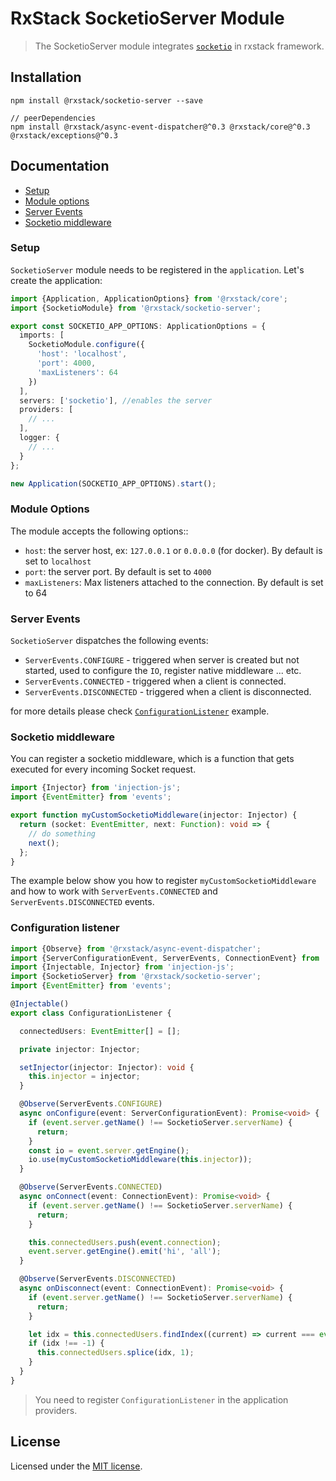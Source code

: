 # RxStack SocketioServer Module

> The SocketioServer module integrates [`socketio`](https://socket.io/) in rxstack framework.

## Installation

```
npm install @rxstack/socketio-server --save

// peerDependencies
npm install @rxstack/async-event-dispatcher@^0.3 @rxstack/core@^0.3 @rxstack/exceptions@^0.3
```

## Documentation

* [Setup](#setup)
* [Module options](#module-options)
* [Server Events](#server-events)
* [Socketio middleware](#socketio-middleware)

### <a name="setup"></a>  Setup
`SocketioServer` module needs to be registered in the `application`. Let's create the application:

```typescript
import {Application, ApplicationOptions} from '@rxstack/core';
import {SocketioModule} from '@rxstack/socketio-server';

export const SOCKETIO_APP_OPTIONS: ApplicationOptions = {
  imports: [
    SocketioModule.configure({
      'host': 'localhost', 
      'port': 4000,
      'maxListeners': 64
    })
  ],
  servers: ['socketio'], //enables the server
  providers: [
    // ...
  ],
  logger: {
    // ...
  }
};

new Application(SOCKETIO_APP_OPTIONS).start();
```

### <a name="module-options"></a>  Module Options
The module accepts the following options::
- `host`: the server host, ex: `127.0.0.1` or `0.0.0.0` (for docker). By default is set to `localhost`
- `port`: the server port. By default is set to `4000`
- `maxListeners`: Max listeners attached to the connection. By default is set to 64

### <a name="server-events"></a>  Server Events
`SocketioServer` dispatches the following events:

- `ServerEvents.CONFIGURE` - triggered when server is created but not started, used to configure the `IO`, register native middleware ... etc.
- `ServerEvents.CONNECTED` - triggered when a client is connected.
- `ServerEvents.DISCONNECTED` - triggered when a client is disconnected.

for more details please check [`ConfigurationListener`](#configuration-listener) example.

### <a name="socketio-middleware"></a>  Socketio middleware
You can register a socketio middleware, which is a function that gets executed for every incoming Socket request.

```typescript
import {Injector} from 'injection-js';
import {EventEmitter} from 'events';

export function myCustomSocketioMiddleware(injector: Injector) {
  return (socket: EventEmitter, next: Function): void => {
    // do something
    next();
  };
}
```

The example below show you how to register `myCustomSocketioMiddleware` and how to work with `ServerEvents.CONNECTED` 
and `ServerEvents.DISCONNECTED` events.

### <a name="socketio-middleware"></a> Configuration listener

```typescript
import {Observe} from '@rxstack/async-event-dispatcher';
import {ServerConfigurationEvent, ServerEvents, ConnectionEvent} from '@rxstack/core';
import {Injectable, Injector} from 'injection-js';
import {SocketioServer} from '@rxstack/socketio-server';
import {EventEmitter} from 'events';

@Injectable()
export class ConfigurationListener {

  connectedUsers: EventEmitter[] = [];

  private injector: Injector;

  setInjector(injector: Injector): void {
    this.injector = injector;
  }

  @Observe(ServerEvents.CONFIGURE)
  async onConfigure(event: ServerConfigurationEvent): Promise<void> {
    if (event.server.getName() !== SocketioServer.serverName) {
      return;
    }
    const io = event.server.getEngine();
    io.use(myCustomSocketioMiddleware(this.injector));
  }

  @Observe(ServerEvents.CONNECTED)
  async onConnect(event: ConnectionEvent): Promise<void> {
    if (event.server.getName() !== SocketioServer.serverName) {
      return;
    }

    this.connectedUsers.push(event.connection);
    event.server.getEngine().emit('hi', 'all');
  }

  @Observe(ServerEvents.DISCONNECTED)
  async onDisconnect(event: ConnectionEvent): Promise<void> {
    if (event.server.getName() !== SocketioServer.serverName) {
      return;
    }

    let idx = this.connectedUsers.findIndex((current) => current === event.connection);
    if (idx !== -1) {
      this.connectedUsers.splice(idx, 1);
    }
  }
}
```

> You need to register `ConfigurationListener` in the application providers.


## License

Licensed under the [MIT license](../../LICENSE).
